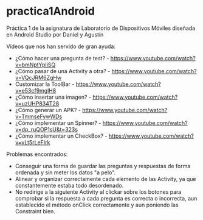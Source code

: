 # practica1Android
Práctica 1 de la asignatura de Laboratorio de Dispositivos Móviles diseñada en Android Studio por Daniel y Agustín

Vídeos que nos han servido de gran ayuda:
- ¿Cómo hacer una pregunta de test? - https://www.youtube.com/watch?v=bmNptYpIiSQ
- ¿Cómo pasar de una Activity a otra? - https://www.youtube.com/watch?v=VQcJRM6ZgHw
- Customizar la ToolBar - https://www.youtube.com/watch?v=e53cf9mglH8
- ¿Cómo insertar una imagen? - https://www.youtube.com/watch?v=uzUHP834T28
- ¿Cómo generar un APK? - https://www.youtube.com/watch?v=TmmseFywWDs
- ¿Cómo implementar un Spinner? - https://www.youtube.com/watch?v=dp_ruQOP1sU&t=323s
- ¿Cómo implementar un CheckBox? - https://www.youtube.com/watch?v=vLt5rLeFIrk

Problemas encontrados:
- Conseguir una forma de guardar las preguntas y respuestas de forma ordenada y sin meter los datos "a pelo".
- Alinear y organizar correctamente cada elemento de las Activity, ya que constantemente estaba todo desordenado.
- No redirige a la siguiente Activity al clickar sobre los botones para comprobar si la respuesta a cada pregunta es correcta o incorrecta, aun establecido el método onClick correctamente y aun poniendo las Constraint bien.
